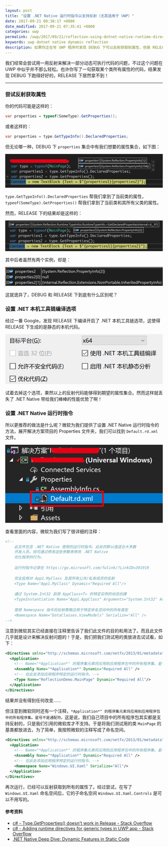 ```yaml
---
layout: post
title: "设置 .NET Native 运行时指令以支持反射（尤其适用于 UWP）"
date: 2017-09-21 00:38:17 +0800
date_modified: 2017-09-21 07:35:41 +0800
categories: uwp
permalink: /uwp/2017/09/21/reflection-using-dotnet-native-runtime-directive.html
keywords: uwp dotnet native dynamic reflection
description: 如果你正在写 UWP 程序时发现 DEBUG 下可以反射获取到属性，但是 RELEASE 下获取不到，那么了解本文将有助于你解决问题。
---
```


我们经常会尝试用一用反射来解决一部分动态可执行代码的问题，不过这个问题在 UWP 中似乎并不那么轻松。也许你写了一句获取某个类所有属性的代码，结果发现 DEBUG 下跑得好好的，RELEASE 下居然拿不到！

---

### 尝试反射获取属性

你的代码可能是这样的：

```csharp
var properties = typeof(SomeType).GetProperties();
```

或者这样的：

```csharp
var properties = type.GetTypeInfo().DeclaredProperties;
```

但无论哪一种，DEBUG 下 `properties` 集合中有我们想要的属性集合，如下图：

![DEBUG 下拿到的属性](/static/posts/2017-09-20-23-55-48.png)

`type.GetTypeInfo().DeclaredProperties` 帮我们拿到了当前类的属性，`typeof(SomeType).GetProperties()` 帮我们拿到了当前类和其所有父类的属性。

然而，RELEASE 下的结果却是这样的：

![DEBUG 下拿到的属性](/static/posts/2017-09-21-00-00-12.png)

其中后者虽然有两个实例，却是：

![空和继承的属性](/static/posts/2017-09-21-00-02-54.png)

这就诡异了，DEBUG 和 RELEASE 下到底有什么区别呢？

### 设置 .NET 本机工具链编译选项

经过一番 Google，发现 RELEASE 下编译开启了 .NET 本机工具链选项，这使得 RELEASE 下生成的是静态的本机代码。

![RELEASE 下的 .NET 本机工具链编译选项](/static/posts/2017-09-20-23-40-39.png)

试着去掉这个选项，果然以上的反射代码能够得到期望的属性集合。然而这样就丢失了 .NET Native 带给我们棒棒的性能优势了啊！

### 设置 .NET Native 运行时指令

所以更推荐的做法是什么呢？微软为我们提供了设置 .NET Native 运行时指令的方法，展开解决方案项目的 Properties 文件夹，我们可以找到 `Default.rd.xml` 文件。

![Default.rd.xml](/static/posts/2017-09-21-00-11-31.png)

查看里面的内容，微软为我们写了很详细的注释：

```xml
<!--
    此文件包含 .NET Native 使用的运行时指令。此处的默认值适合大多数
    开发人员。但可通过修改这些参数来修改 .NET Native
    优化程序的行为。

    运行时指令记录在 https://go.microsoft.com/fwlink/?LinkID=391919

    完全启用对 App1.MyClass 及其所有公共/私有成员的反射
    <Type Name="App1.MyClass" Dynamic="Required All"/>

    通过 System.Int32 启用 AppClass<T> 的特定实例的动态创建
    <TypeInstantiation Name="App1.AppClass" Arguments="System.Int32" Activate="Required Public" />

    使用 Namespace 指令将反射策略应用于特定命名空间中的所有类型
    <Namespace Name="DataClasses.ViewModels" Serialize="All" />
-->
```

注意到微软其实已经直接在注释里告诉了我们此文件的目的和用法了。而且此文件几乎就是设计来解决反射问题的！于是，我们把我们测试用的类放进去试试看，如下：

```xml
<Directives xmlns="http://schemas.microsoft.com/netfx/2013/01/metadata">
  <Application>
    <!-- Name="*Application*" 的程序集元素将应用到应用程序包中的所有程序集。星号不是通配符。-->
    <Assembly Name="*Application*" Dynamic="Required All" />
    <!-- 在此处添加应用程序特定的运行时指令。-->
    <Type Name="ReflectionDemo.MainPage" Dynamic="Required All"/>
  </Application>
</Directives>
```

结果并没有得到任何改变……

但注意到微软同时还有一个注释，`*Application*" 的程序集元素将应用到应用程序包中的所有程序集。星号不是通配符。`这是说，我们自己项目中的所有程序包其实都是支持反射的，只是我们引用的微软库才不支持。于是将我们测试用的类 `MainPage` 的基类都放进去，为了简单，我按照微软的注释写成了命名空间。

```xml
<Directives xmlns="http://schemas.microsoft.com/netfx/2013/01/metadata">
  <Application>
    <!-- Name="*Application*" 的程序集元素将应用到应用程序包中的所有程序集。星号不是通配符。-->
    <Assembly Name="*Application*" Dynamic="Required All" />
    <!-- 在此处添加应用程序特定的运行时指令。-->
    <Namespace Name="Windows.UI.Xaml" Serialize="All"/>
  </Application>
</Directives>
```

再次运行，已经可以反射获取到所有的属性了。经过尝试，在写了 `Windows.UI.Xaml` 命名空间后，它的子命名空间 `Windows.UI.Xaml.Controls` 是可以不用写的。

#### 参考资料
- [c# - Type.GetProperties() doesn't work in Release - Stack Overflow](https://stackoverflow.com/questions/35359942/type-getproperties-doesnt-work-in-release/35361710)
- [c# - Adding runtime directives for generic types in UWP app - Stack Overflow](https://stackoverflow.com/questions/39365184/adding-runtime-directives-for-generic-types-in-uwp-app)
- [.NET Native Deep Dive: Dynamic Features in Static Code](https://blogs.msdn.microsoft.com/dotnet/2014/05/20/net-native-deep-dive-dynamic-features-in-static-code/)
